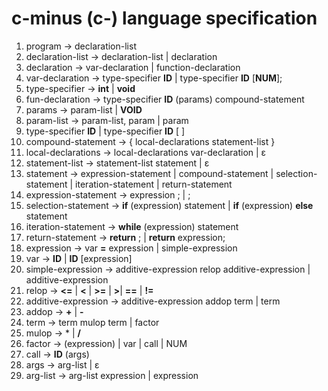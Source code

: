 # c-minus (c-) language specification
1. program -> declaration-list  
2. declaration-list -> declaration-list | declaration  
3. declaration -> var-declaration | function-declaration  
4. var-declaration -> type-specifier **ID** | type-specifier **ID** [**NUM**];  
5. type-specifier -> **int** | **void**  
6. fun-declaration -> type-specifier **ID** (params) compound-statement 
7. params -> param-list | **VOID**
8. param-list -> param-list, param | param
9. type-specifier **ID** | type-specifier **ID** [ ]
10. compound-statement -> { local-declarations statement-list }
11. local-declarations -> local-declarations var-declaration | ε
12. statement-list -> statement-list statement | ε
13. statement -> expression-statement | compound-statement | selection-statement
| iteration-statement | return-statement
14. expression-statement -> expression ; | ;
15. selection-statement -> **if** (expression) statement | **if** (expression) **else** statement
16. iteration-statement -> **while** (expression) statement
17. return-statement -> **return** ; | **return** expression;
18. expression -> var **=** expression | simple-expression
19. var -> **ID** | **ID** [expression]
20. simple-expression -> additive-expression relop additive-expression | additive-expression
21. relop -> **<=** | **<** | **>=** | **>**| **==** | **!=** 
22. additive-expression -> additive-expression addop term | term
23. addop -> **+** | **-**
24. term -> term mulop term | factor
25. mulop  -> * | **/**
26. factor -> (expression) | var | call | NUM
27. call -> **ID** (args)
28. args -> arg-list | ε
29. arg-list -> arg-list expression | expression
